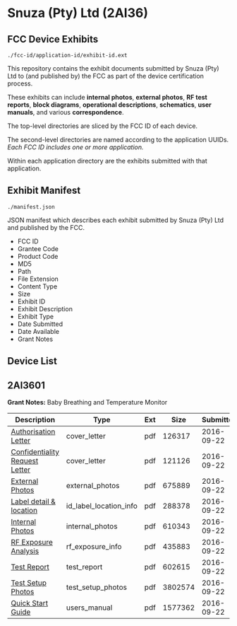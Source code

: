 # Snuza (Pty) Ltd (2AI36)
## FCC Device Exhibits

```
./fcc-id/application-id/exhibit-id.ext
```

This repository contains the exhibit documents submitted by Snuza (Pty) Ltd to (and published by) the FCC as part of the device certification process.

These exhibits can include **internal photos**, **external photos**, **RF test reports**, **block diagrams**, **operational descriptions**, **schematics**, **user manuals**, and various **correspondence**.

The top-level directories are sliced by the FCC ID of each device.

The second-level directories are named according to the application UUIDs. *Each FCC ID includes one or more application.*

Within each application directory are the exhibits submitted with that application. 

## Exhibit Manifest

```
./manifest.json
```

JSON manifest which describes each exhibit submitted by Snuza (Pty) Ltd and published by the FCC.

- FCC ID
- Grantee Code
- Product Code
- MD5
- Path
- File Extension
- Content Type
- Size
- Exhibit ID
- Exhibit Description
- Exhibit Type
- Date Submitted
- Date Available
- Grant Notes

## Device List
## 2AI3601
**Grant Notes:** Baby Breathing and Temperature Monitor

| Description | Type | Ext | Size | Submitted | Available |
| ----------- | ---- | --- | ---- | --------- | --------- |
| [Authorisation Letter](2AI3601/aa9e92e2b368c46ddf79eadffba9d0bf/3143226.pdf) | cover_letter | pdf | 126317 | 2016-09-22 | 2016-09-22 |
| [Confidentiality Request Letter](2AI3601/aa9e92e2b368c46ddf79eadffba9d0bf/3143227.pdf) | cover_letter | pdf | 121126 | 2016-09-22 | 2016-09-22 |
| [External Photos](2AI3601/aa9e92e2b368c46ddf79eadffba9d0bf/3143228.pdf) | external_photos | pdf | 675889 | 2016-09-22 | 2016-09-22 |
| [Label detail & location](2AI3601/aa9e92e2b368c46ddf79eadffba9d0bf/3143229.pdf) | id_label_location_info | pdf | 288378 | 2016-09-22 | 2016-09-22 |
| [Internal Photos](2AI3601/aa9e92e2b368c46ddf79eadffba9d0bf/3143230.pdf) | internal_photos | pdf | 610343 | 2016-09-22 | 2016-09-22 |
| [RF Exposure Analysis](2AI3601/aa9e92e2b368c46ddf79eadffba9d0bf/3143235.pdf) | rf_exposure_info | pdf | 435883 | 2016-09-22 | 2016-09-22 |
| [Test Report](2AI3601/aa9e92e2b368c46ddf79eadffba9d0bf/3143237.pdf) | test_report | pdf | 602615 | 2016-09-22 | 2016-09-22 |
| [Test Setup Photos](2AI3601/aa9e92e2b368c46ddf79eadffba9d0bf/3143238.pdf) | test_setup_photos | pdf | 3802574 | 2016-09-22 | 2016-09-22 |
| [Quick Start Guide](2AI3601/aa9e92e2b368c46ddf79eadffba9d0bf/3143239.pdf) | users_manual | pdf | 1577362 | 2016-09-22 | 2016-09-22 |
